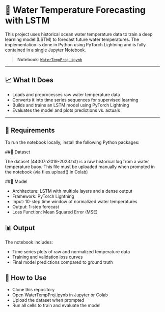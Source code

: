 # 🌊 Water Temperature Forecasting with LSTM

This project uses historical ocean water temperature data to train a deep learning model (LSTM) to forecast future water temperatures. The implementation is done in Python using PyTorch Lightning and is fully contained in a single Jupyter Notebook.

> **Notebook**: [`WaterTempProj.ipynb`](./WaterTempProj.ipynb)

---

## 📈 What It Does

- Loads and preprocesses raw water temperature data
- Converts it into time series sequences for supervised learning
- Builds and trains an LSTM model using PyTorch Lightning
- Evaluates the model and plots predictions vs. actuals

---

## 🧪 Requirements

To run the notebook locally, install the following Python packages:


##📁 Dataset

The dataset (44007h2019-2023.txt) is a raw historical log from a water temperature buoy. This file must be uploaded manually when prompted in the notebook (via files.upload() in Colab)

##🧠 Model

* Architecture: LSTM with multiple layers and a dense output
* Framework: PyTorch Lightning
* Input: 10-step time window of normalized water temperatures
* Output: 1-step forecast
* Loss Function: Mean Squared Error (MSE)

## 📊 Output

The notebook includes:
* Time series plots of raw and normalized temperature data
* Training and validation loss curves
* Final model predictions compared to ground truth


## 🚀 How to Use
* Clone this repository
* Open WaterTempProj.ipynb in Jupyter or Colab
* Upload the dataset when prompted
* Run all cells to train and evaluate the model

